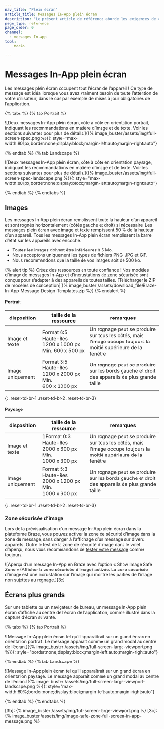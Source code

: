 ```yaml
---
nav_title: "Plein écran"
article_title: Messages In-App plein écran
description: "Le présent article de référence aborde les exigences de conception des messages In-App plein écran."
page_type: reference
page_order: 0
channel:
  - messages In-App
tool:
  - Media

---
```


# Messages In-App plein écran

Les messages plein écran occupent tout l’écran de l’appareil ! Ce type de message est idéal lorsque vous avez vraiment besoin de toute l’attention de votre utilisateur, dans le cas par exemple de mises à jour obligatoires de l’application.

{% tabs %}
{% tab Portrait %}

![Deux messages In-App plein écran, côte à côte en orientation portrait, indiquant les recommandations en matière d’image et de texte. Voir les sections suivantes pour plus de détails.]({% image_buster /assets/img/full-screen-spec.png %}){: style="max-width:801px;border:none;display:block;margin-left:auto;margin-right:auto"}

{% endtab %}
{% tab Landscape %}

![Deux messages In-App plein écran, côte à côte en orientation paysage, indiquant les recommandations en matière d’image et de texte. Voir les sections suivantes pour plus de détails.]({% image_buster /assets/img/full-screen-spec-landscape.png %}){: style="max-width:801px;border:none;display:block;margin-left:auto;margin-right:auto"}

{% endtab %}
{% endtabs %}

## Images

Les messages In-App plein écran remplissent toute la hauteur d’un appareil et sont rognés horizontalement (côtés gauche et droit) si nécessaire. Les messages plein écran avec image et texte remplissent 50 % de la hauteur d’un appareil. Tous les messages In-App plein écran remplissent la barre d’état sur les appareils avec encoche.

- Toutes les images doivent être inférieures à 5 Mo.
- Nous acceptons uniquement les types de fichiers PNG, JPG et GIF.
- Nous recommandons que la taille de vos images soit de 500 ko.

{% alert tip %} Créez des ressources en toute confiance ! Nos modèles d’image de messages In-App et d’incrustations de zone sécurisée sont conçus pour s’adapter à des appareils de toutes tailles. [Télécharger le ZIP de modèles de conception]({% image_buster /assets/download_file/Braze-In-App-Message-Design-Templates.zip %}) {% endalert %}

#### Portrait

| disposition | taille de la ressource | remarques |
|--- | --- | --- |
| Image et texte | Format 6:5<br> Haute-Res 1200 x 1000 px<br> Min. 600 x 500 px | Un rognage peut se produire sur tous les côtés, mais l’image occupe toujours la moitié supérieure de la fenêtre |
| Image uniquement | Format 3:5<br> Haute-Res 1200 x 2000 px<br> Min. 600 x 1000 px | Un rognage peut se produire sur les bords gauche et droit des appareils de plus grande taille |
{: .reset-td-br-1 .reset-td-br-2 .reset-td-br-3}

#### Paysage

| disposition | taille de la ressource | remarques |
|--- | --- | --- |
| Image et texte | 1Format 0:3<br> Haute-Res 2000 x 600 px<br> Min. 1000 x 300 px | Un rognage peut se produire sur tous les côtés, mais l’image occupe toujours la moitié supérieure de la fenêtre |
| Image uniquement | Format 5:3<br> Haute-Res 2000 x 1200 px<br> Min. 1000 x 600 px | Un rognage peut se produire sur les bords gauche et droit des appareils de plus grande taille |
{: .reset-td-br-1 .reset-td-br-2 .reset-td-br-3}

### Zone sécurisée d’image

Lors de la prévisualisation d’un message In-App plein écran dans la plateforme Braze, vous pouvez activer la zone de sécurité d’image dans la zone du message, sans danger à l’affichage d’un message sur divers appareils. Outre le test de la zone de sécurité d’image dans le volet d’aperçu, nous vous recommandons de [tester votre message]({{site.baseurl}}/user_guide/message_building_by_channel/in-app_messages/testing/) comme toujours.

![Aperçu d’un message In-App en Braze avec l’option « Show Image Safe Zone » (Afficher la zone sécurisée d’image) activée. La zone sécurisée d’image est une incrustation sur l’image qui montre les parties de l’image non sujettes au rognage.][3c]

## Écrans plus grands

Sur une tablette ou un navigateur de bureau, un message In-App plein écran s’affiche au centre de l’écran de l’application, comme illustré dans la capture d’écran suivante.

{% tabs %}
{% tab Portrait %}

![Message In-App plein écran tel qu’il apparaîtrait sur un grand écran en orientation portrait. Le message apparaît comme un grand modal au centre de l’écran.]({% image_buster /assets/img/full-screen-large-viewport.png %}){: style="border:none;display:block;margin-left:auto;margin-right:auto"}

{% endtab %}
{% tab Landscape %}

![Message In-App plein écran tel qu’il apparaîtrait sur un grand écran en orientation paysage. Le message apparaît comme un grand modal au centre de l’écran.]({% image_buster /assets/img/full-screen-large-viewport-landscape.png %}){: style="max-width:80%;border:none;display:block;margin-left:auto;margin-right:auto"}

{% endtab %}
{% endtabs %}

[3b]: {% image_buster /assets/img/full-screen-large-viewport.png %}
[3c]: {% image_buster /assets/img/image-safe-zone-full-screen-in-app-message.png %}
